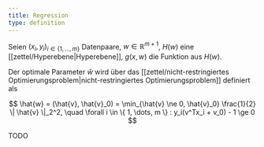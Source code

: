 ```yaml
---
title: Regression
type: definition
---
```


Seien $(x_i, y_i)_{i \in \{ 1, \dots, m \}}$ Datenpaare, $w \in \mathbb{R}^{m+1}$, $H(w)$ eine [[zettel/Hyperebene|Hyperebene]], $g(x, w)$ die Funktion aus $H(w)$.

Der optimale Parameter $\hat{w}$ wird über das [[zettel/nicht-restringiertes Optimierungsproblem|nicht-restringiertes Optimierungsproblem]] definiert als

$$
	\hat{w} = (\hat{v}, \hat{v}_0) = \min_{\hat{v} \ne 0, \hat{v}_0} \frac{1}{2} \| \hat{v} \|_2^2, \quad \forall i \in \{ 1, \dots, m \} : y_i(v^Tx_i + v_0) - 1 \ge 0
$$

TODO